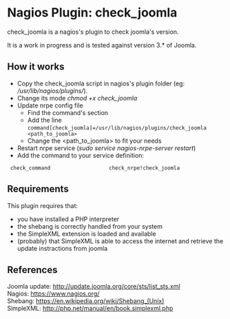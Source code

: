 # Nagios Plugin: check_joomla

check_joomla is a nagios's plugin to check joomla's version.

It is a work in progress and is tested against version 3.* of Joomla.

## How it works

- Copy the check_joomla script in nagios's plugin folder (eg: */usr/lib/nagios/plugins/*).
- Change its mode *chmod +x check_joomla*
- Update nrpe config file
  - Find the command's section
  - Add the line ```command[check_joomla]=/usr/lib/nagios/plugins/check_joomla <path_to_joomla>```
  - Change the <path_to_joomla> to fit your needs
- Restart nrpe service (*sudo service nagios-nrpe-server restart*)
- Add the command to your service definition:

```
 check_command                   check_nrpe!check_joomla
```

## Requirements

This plugin requires that:

- you have installed a PHP interpreter
- the shebang is correctly handled from your system
- the SimpleXML extension is loaded and available
- (probably) that SimpleXML is able to access the internet and retrieve the update instractions from joomla

## References

Joomla update: http://update.joomla.org/core/sts/list_sts.xml  
Nagios: https://www.nagios.org/  
Shebang: https://en.wikipedia.org/wiki/Shebang_(Unix)  
SimpleXML: http://php.net/manual/en/book.simplexml.php